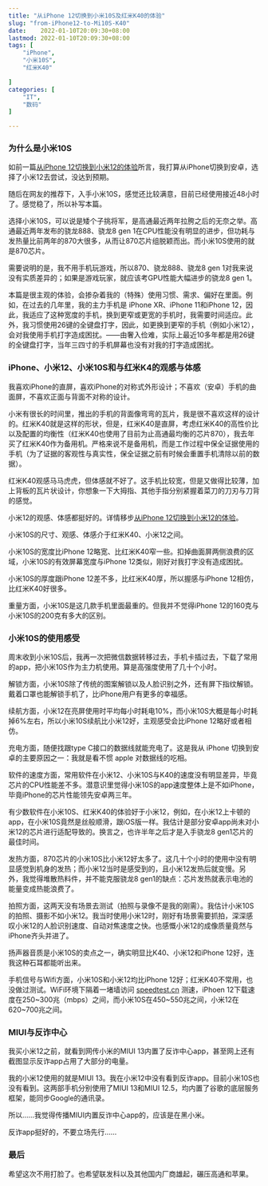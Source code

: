 ```yaml
---
title: "从iPhone 12切换到小米10S及红米K40的体验"
slug: "from-iPhone12-to-Mi10S-K40"
date:    2022-01-10T20:09:30+08:00
lastmod: 2022-01-10T20:09:30+08:00
tags: [
    "iPhone",
    "小米10S",
	"红米K40"

]
categories: [
    "IT",
    "数码"
]

---
```


### 为什么是小米10S
如前一篇[从iPhone 12切换到小米12的体验](/post/from-iphone12-to-mi12/)所言，我打算从iPhone切换到安卓，选择了小米12去尝试，没达到预期。

随后在网友的推荐下，入手小米10S，感觉还比较满意，目前已经使用接近48小时了。感觉稳了，所以补写本篇。

选择小米10S，可以说是矮个子挑将军，是高通最近两年拉胯之后的无奈之举。高通最近两年发布的骁龙888、骁龙8 gen 1在CPU性能没有明显的进步，但功耗与发热量比前两年的870大很多，从而让870芯片组脱颖而出。而小米10S使用的就是870芯片。

需要说明的是，我不用手机玩游戏，所以870、骁龙888、骁龙8 gen 1对我来说没有实质差异的；如果是游戏玩家，就应该考GPU性能大幅进步的骁龙8 gen 1。

本篇是很主观的体验，会掺杂着我的（特殊）使用习惯、需求、偏好在里面。例如，在过去的几年里，我的主力手机是 iPhone XR、iPhone 11和iPhone 12，因此，我适应了这种宽度的手机，换到更窄或更宽的手机时，我需要时间适应。此外，我习惯使用26键的全键盘打字，因此，如更换到更窄的手机（例如小米12），会对我使用手机打字造成困扰。——由奢入俭难，实际上最近10多年都是用26键的全键盘打字，当年三四寸的手机屏幕也没有对我的打字造成困扰。

### iPhone、小米12、小米10S和与红米K4的观感与体感
我喜欢iPhone的直屏，喜欢iPhone的对称式外形设计；不喜欢（安卓）手机的曲面屏，不喜欢正面与背面不对称的设计。

小米有很长的时间里，推出的手机的背面像弯弯的瓦片，我是很不喜欢这样的设计的。红米K40就是这样的形状，但是，红米K40是直屏，考虑红米K40的高性价比以及配置的均衡性（红米K40也使用了目前为止高通最均衡的芯片870），我去年买了红米K40作为备用机。严格来说不是备用机，而是工作过程中保全证据使用的手机（为了证据的客观性与真实性，保全证据之前有时候会重置手机清除以前的数据）。

红米K40观感马马虎虎，但体感就不好了。这手机比较宽，但是又做得比较薄，加上背板的瓦片状设计，你想象一下大拇指、其他手指分别紧握着菜刀的刀刃与刀背的感觉。

小米12的观感、体感都挺好的。详情移步[从iPhone 12切换到小米12的体验](/post/from-iphone12-to-mi12/)。

小米10S的尺寸、观感、体感介于红米K40、小米12之间。

小米10S的宽度比iPhone 12略宽、比红米K40窄一些。扣掉曲面屏两侧浪费的区域，小米10S的有效屏幕宽度与iPhone 12类似，刚好对我打字没有造成困扰。

小米10S的厚度跟iPhone 12差不多，比红米K40厚，所以握感与iPhone 12相仿，比红米K40好很多。

重量方面，小米10S是这几款手机里面最重的。但我并不觉得iPhone 12的160克与小米10S的200克有多大的区别。

### 小米10S的使用感受
周末收到小米10S后，我再一次把微信数据转移过去，手机卡插过去，下载了常用的app，把小米10S作为主力机使用。算是高强度使用了几十个小时。

解锁方面，小米10S除了传统的图案解锁以及人脸识别之外，还有屏下指纹解锁。戴着口罩也能解锁手机了，比iPhone用户有更多的幸福感。

续航方面，小米12在亮屏使用时平均每小时耗电10%，而小米10S大概是每小时耗掉6%左右，所以小米10S续航比小米12好，主观感受会比iPhone 12略好或者相仿。

充电方面，随便找跟type C接口的数据线就能充电了。这是我从 iPhone 切换到安卓的主要原因之一：我就是看不惯 apple 对数据线的吃相。

软件的速度方面，常用软件在小米12、小米10S与K40的速度没有明显差异，毕竟芯片的CPU性能差不多。潜意识里觉得小米10S的app速度整体上是不如iPhone，毕竟iPhone的芯片性能领先安卓两三年。

有少数软件在小米10S、红米K40的体验好于小米12，例如，在小米12上卡顿的app，在小米10S竟然是丝般顺滑，跟iOS版一样。我估计是部分安卓app尚未对小米12的芯片进行适配导致的。换言之，也许半年之后才是入手骁龙8 gen1芯片的最佳时间。

发热方面，870芯片的小米10S比小米12好太多了。这几十个小时的使用中没有明显感觉到机身的发热；而小米12当时是感受到的，且小米12发热后就变慢。另外，我觉得堆散热料件，并不能克服骁龙8 gen1的缺点：芯片发热就表示电池的能量变成热能浪费了。

拍照方面，这两天没有场景去测试（拍照与录像不是我的刚需）。我估计小米10S的拍照、摄影不如小米12。我当时使用小米12时，刚好有场景需要抓拍，深深感叹小米12的人脸识别速度、自动对焦速度之快。也感慨小米12的成像质量竟然与iPhone齐头并进了。

扬声器音质是小米10S的卖点之一，确实明显比K40、小米12和iPhone 12好，连我这种石耳都能听出来。

手机信号与Wifi方面，小米10S和小米12均比iPhone 12好；红米K40不常用，也没做过测试。WiFi环境下隔着一堵墙访问 [speedtest.cn](https://m.speedtest.cn/) 测速，iPhoen 12下载速度在250~300兆（mbps）之间，而小米10S在450~550兆之间，小米12在620~700兆之间。

### MIUI与反诈中心
我买小米12之前，就看到网传小米的MIUI 13内置了反诈中心app，甚至网上还有截图显示反诈app占用了大部分的电量。

我的小米12使用的就是MIUI 13。我在小米12中没有看到反诈app。目前小米10S也没有看到。这两部手机分别使用了MIUI 13和MIUI 12.5，均内置了谷歌的底层服务框架，能同步Google的通讯录。

所以……我觉得传播MIUI内置反诈中心app的，应该是在黑小米。

反诈app挺好的，不要立场先行……

### 最后
希望这次不用打脸了。也希望联发科以及其他国内厂商雄起，碾压高通和苹果。
